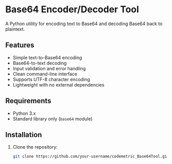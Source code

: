 # Base64 Encoder/Decoder Tool

A Python utility for encoding text to Base64 and decoding Base64 back to plaintext.

## Features
- Simple text-to-Base64 encoding
- Base64-to-text decoding
- Input validation and error handling
- Clean command-line interface
- Supports UTF-8 character encoding
- Lightweight with no external dependencies

## Requirements
- Python 3.x
- Standard library only (`base64` module)

## Installation
1. Clone the repository:
   ```bash
   git clone https://github.com/your-username/codemetric_Base64Tool.git
